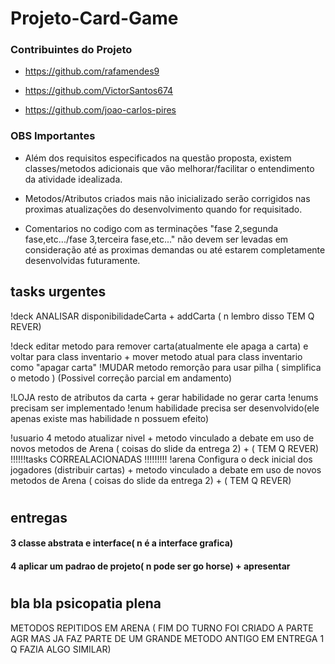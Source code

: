 # Projeto-Card-Game

### Contribuintes do Projeto

- https://github.com/rafamendes9

- https://github.com/VictorSantos674

- https://github.com/joao-carlos-pires


### OBS Importantes

- Além dos requisitos especificados na questão proposta, existem classes/metodos adicionais que vão melhorar/facilitar o entendimento da atividade idealizada.


- Metodos/Atributos criados mais não inicializado serão corrigidos nas proximas atualizações do desenvolvimento quando for requisitado. 

- Comentarios no codigo com as terminações "fase 2,segunda fase,etc.../fase 3,terceira fase,etc..." não devem ser levadas em consideração até as proximas demandas ou até estarem completamente desenvolvidas futuramente.




## tasks urgentes

!deck ANALISAR disponibilidadeCarta + addCarta ( n lembro disso TEM Q REVER)

!deck editar metodo para remover carta(atualmente ele apaga a carta) e voltar para class inventario + mover metodo atual para class inventario como "apagar carta"
!MUDAR metodo remorção para usar pilha ( simplifica o metodo ) (Possivel correção parcial em andamento)


!LOJA  resto de atributos da carta + gerar habilidade no gerar carta
!enums  precisam ser implementado
!enum habilidade precisa ser desenvolvido(ele apenas existe mas habilidade n possuem efeito)



!usuario  4 metodo atualizar nivel +  metodo vinculado a debate em uso de novos metodos de Arena ( coisas do slide da entrega 2) + ( TEM Q REVER)
!!!!!!tasks CORREALACIONADAS !!!!!!!!!
!arena Configura o deck inicial dos jogadores (distribuir cartas) +  metodo vinculado a debate em uso de novos metodos de Arena ( coisas do slide da entrega 2) + ( TEM Q REVER)




#

## entregas

#### 3 classe abstrata e interface( n é a interface grafica)

#### 4 aplicar um padrao de projeto( n pode ser go horse) + apresentar

#

## bla bla psicopatia plena


METODOS REPITIDOS EM ARENA ( FIM DO TURNO FOI CRIADO A PARTE AGR MAS JA FAZ PARTE DE UM GRANDE METODO ANTIGO EM ENTREGA 1 Q FAZIA ALGO SIMILAR)